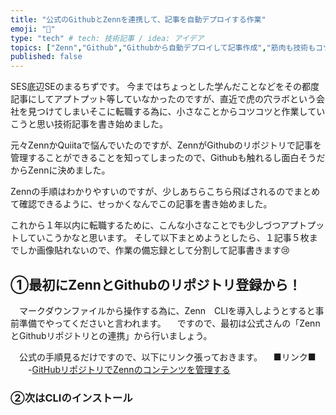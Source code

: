 ```yaml
---
title: "公式のGithubとZennを連携して、記事を自動デプロイする作業"
emoji: "🦁"
type: "tech" # tech: 技術記事 / idea: アイデア
topics: ["Zenn","Github","Githubから自動デプロイして記事作成","筋肉も技術もコツコツと"]
published: false
---
```

SES底辺SEのまるちずです。
今まではちょっとした学んだことなどをその都度記事にしてアプトプット等していなかったのですが、直近で虎の穴ラボという会社を見つけてしまいそこに転職する為に、小さなことからコツコツと作業していこうと思い技術記事を書き始めました。

元々ZennかQuiitaで悩んでいたのですが、ZennがGithubのリポジトリで記事を管理することができることを知ってしまったので、Githubも触れるし面白そうだからZennに決めました。


Zennの手順はわかりやすいのですが、少しあちらこちら飛ばされるのでまとめて確認できるように、せっかくなんでこの記事を書き始めました。

これから１年以内に転職するために、こんな小さなことでも少しづつアプトプットしていこうかなと思います。
そして以下まとめようとしたら、１記事５枚までしか画像貼れないので、作業の備忘録として分割して記事書きます😢

## ①最初にZennとGithubのリポジトリ登録から！
　マークダウンファイルから操作する為に、Zenn　CLIを導入しようとすると事前準備でやってくださいと言われます。
　ですので、最初は公式さんの「ZennとGithubリポジトリとの連携」から行いましょう。

　公式の手順見るだけですので、以下にリンク張っておきます。
　■リンク■
　　-[GitHubリポジトリでZennのコンテンツを管理する](https://zenn.dev/zenn/articles/connect-to-github)

### ②次はCLIのインストール





